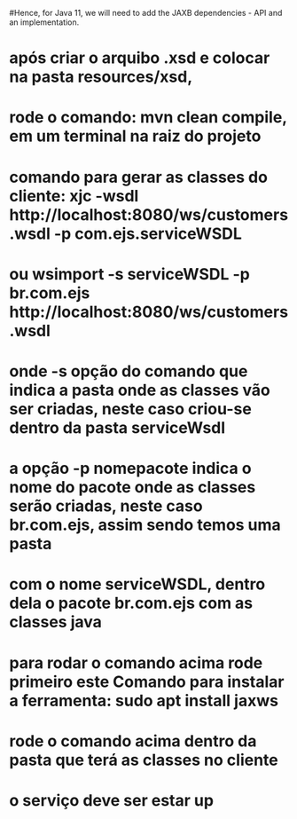 #Hence, for Java 11, we will need to add the JAXB dependencies - API and an implementation. 
# após criar o arquibo .xsd e colocar na pasta resources/xsd,
# rode o comando: mvn clean compile, em um terminal na raiz do projeto

# comando para gerar as classes do cliente: xjc -wsdl  http://localhost:8080/ws/customers.wsdl -p com.ejs.serviceWSDL 
# ou wsimport -s serviceWSDL -p br.com.ejs http://localhost:8080/ws/customers.wsdl 
# onde -s opção do comando que indica a pasta onde as classes vão ser criadas, neste caso criou-se dentro da pasta serviceWsdl
# a opção -p nomepacote indica o nome do pacote onde as classes serão criadas, neste caso br.com.ejs, assim sendo temos uma pasta
# com o nome serviceWSDL, dentro dela o pacote br.com.ejs com as classes java
# para rodar o comando acima rode primeiro este Comando para instalar a ferramenta: sudo apt install jaxws
# rode o comando acima dentro da pasta que terá as classes no cliente 
# o serviço deve ser estar up

